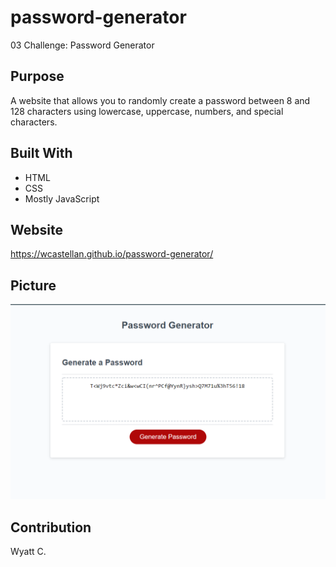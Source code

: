 # password-generator
03 Challenge: Password Generator

## Purpose
A website that allows you to randomly create a password between
8 and 128 characters using lowercase, uppercase, numbers, and special
characters.

## Built With 
* HTML
* CSS
* Mostly JavaScript

## Website
https://wcastellan.github.io/password-generator/

## Picture
![Alt text](https://github.com/wcastellan/password-generator/blob/main/assets/images/Capture.PNG)

## Contribution
Wyatt C.